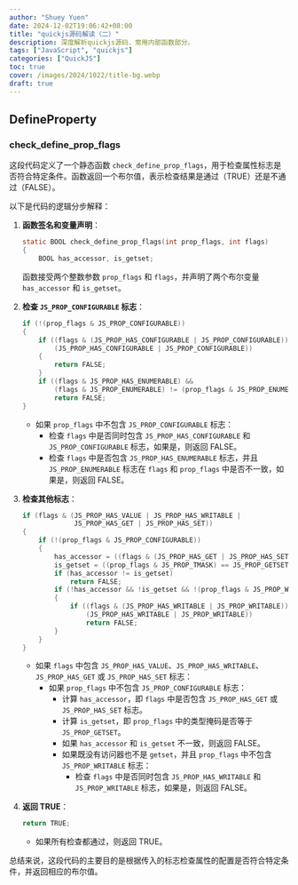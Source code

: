 ```yaml
---
author: "Shuey Yuen"
date: 2024-12-02T19:06:42+08:00
title: "quickjs源码解读（二）"
description: 深度解析quickjs源码，常用内部函数部分。
tags: ["JavaScript", "quickjs"]
categories: ["QuickJS"]
toc: true
cover: /images/2024/1022/title-bg.webp
draft: true
---
```



## DefineProperty

### check_define_prop_flags

这段代码定义了一个静态函数 `check_define_prop_flags`，用于检查属性标志是否符合特定条件。函数返回一个布尔值，表示检查结果是通过（TRUE）还是不通过（FALSE）。

以下是代码的逻辑分步解释：

1. **函数签名和变量声明**：
    ```c
    static BOOL check_define_prop_flags(int prop_flags, int flags)
    {
        BOOL has_accessor, is_getset;
    ```
    函数接受两个整数参数 `prop_flags` 和 `flags`，并声明了两个布尔变量 `has_accessor` 和 `is_getset`。

2. **检查 `JS_PROP_CONFIGURABLE` 标志**：
    ```c
    if (!(prop_flags & JS_PROP_CONFIGURABLE))
    {
        if ((flags & (JS_PROP_HAS_CONFIGURABLE | JS_PROP_CONFIGURABLE)) ==
            (JS_PROP_HAS_CONFIGURABLE | JS_PROP_CONFIGURABLE))
        {
            return FALSE;
        }
        if ((flags & JS_PROP_HAS_ENUMERABLE) &&
            (flags & JS_PROP_ENUMERABLE) != (prop_flags & JS_PROP_ENUMERABLE))
            return FALSE;
    }
    ```
    - 如果 `prop_flags` 中不包含 `JS_PROP_CONFIGURABLE` 标志：
        - 检查 `flags` 中是否同时包含 `JS_PROP_HAS_CONFIGURABLE` 和 `JS_PROP_CONFIGURABLE` 标志，如果是，则返回 FALSE。
        - 检查 `flags` 中是否包含 `JS_PROP_HAS_ENUMERABLE` 标志，并且 `JS_PROP_ENUMERABLE` 标志在 `flags` 和 `prop_flags` 中是否不一致，如果是，则返回 FALSE。

3. **检查其他标志**：
    ```c
    if (flags & (JS_PROP_HAS_VALUE | JS_PROP_HAS_WRITABLE |
                 JS_PROP_HAS_GET | JS_PROP_HAS_SET))
    {
        if (!(prop_flags & JS_PROP_CONFIGURABLE))
        {
            has_accessor = ((flags & (JS_PROP_HAS_GET | JS_PROP_HAS_SET)) != 0);
            is_getset = ((prop_flags & JS_PROP_TMASK) == JS_PROP_GETSET);
            if (has_accessor != is_getset)
                return FALSE;
            if (!has_accessor && !is_getset && !(prop_flags & JS_PROP_WRITABLE))
            {
                if ((flags & (JS_PROP_HAS_WRITABLE | JS_PROP_WRITABLE)) ==
                    (JS_PROP_HAS_WRITABLE | JS_PROP_WRITABLE))
                    return FALSE;
            }
        }
    }
    ```
    - 如果 `flags` 中包含 `JS_PROP_HAS_VALUE`、`JS_PROP_HAS_WRITABLE`、`JS_PROP_HAS_GET` 或 `JS_PROP_HAS_SET` 标志：
        - 如果 `prop_flags` 中不包含 `JS_PROP_CONFIGURABLE` 标志：
            - 计算 `has_accessor`，即 `flags` 中是否包含 `JS_PROP_HAS_GET` 或 `JS_PROP_HAS_SET` 标志。
            - 计算 `is_getset`，即 `prop_flags` 中的类型掩码是否等于 `JS_PROP_GETSET`。
            - 如果 `has_accessor` 和 `is_getset` 不一致，则返回 FALSE。
            - 如果既没有访问器也不是 `getset`，并且 `prop_flags` 中不包含 `JS_PROP_WRITABLE` 标志：
                - 检查 `flags` 中是否同时包含 `JS_PROP_HAS_WRITABLE` 和 `JS_PROP_WRITABLE` 标志，如果是，则返回 FALSE。

4. **返回 TRUE**：
    ```c
    return TRUE;
    ```
    - 如果所有检查都通过，则返回 TRUE。

总结来说，这段代码的主要目的是根据传入的标志检查属性的配置是否符合特定条件，并返回相应的布尔值。

